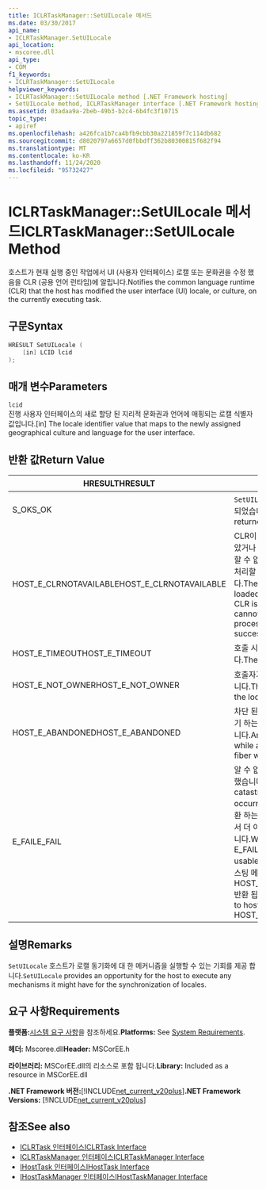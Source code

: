 ```yaml
---
title: ICLRTaskManager::SetUILocale 메서드
ms.date: 03/30/2017
api_name:
- ICLRTaskManager.SetUILocale
api_location:
- mscoree.dll
api_type:
- COM
f1_keywords:
- ICLRTaskManager::SetUILocale
helpviewer_keywords:
- ICLRTaskManager::SetUILocale method [.NET Framework hosting]
- SetUILocale method, ICLRTaskManager interface [.NET Framework hosting]
ms.assetid: 03adaa9a-2beb-49b3-b2c4-6b4fc3f10715
topic_type:
- apiref
ms.openlocfilehash: a426fca1b7ca4bfb9cbb30a221859f7c114db682
ms.sourcegitcommit: d8020797a6657d0fbbdff362b80300815f682f94
ms.translationtype: MT
ms.contentlocale: ko-KR
ms.lasthandoff: 11/24/2020
ms.locfileid: "95732427"
---
```

# <a name="iclrtaskmanagersetuilocale-method"></a><span data-ttu-id="312ff-102">ICLRTaskManager::SetUILocale 메서드</span><span class="sxs-lookup"><span data-stu-id="312ff-102">ICLRTaskManager::SetUILocale Method</span></span>

<span data-ttu-id="312ff-103">호스트가 현재 실행 중인 작업에서 UI (사용자 인터페이스) 로캘 또는 문화권을 수정 했음을 CLR (공용 언어 런타임)에 알립니다.</span><span class="sxs-lookup"><span data-stu-id="312ff-103">Notifies the common language runtime (CLR) that the host has modified the user interface (UI) locale, or culture, on the currently executing task.</span></span>  
  
## <a name="syntax"></a><span data-ttu-id="312ff-104">구문</span><span class="sxs-lookup"><span data-stu-id="312ff-104">Syntax</span></span>  
  
```cpp  
HRESULT SetUILocale (  
    [in] LCID lcid  
);  
```  
  
## <a name="parameters"></a><span data-ttu-id="312ff-105">매개 변수</span><span class="sxs-lookup"><span data-stu-id="312ff-105">Parameters</span></span>  

 `lcid`  
 <span data-ttu-id="312ff-106">진행 사용자 인터페이스의 새로 할당 된 지리적 문화권과 언어에 매핑되는 로캘 식별자 값입니다.</span><span class="sxs-lookup"><span data-stu-id="312ff-106">[in] The locale identifier value that maps to the newly assigned geographical culture and language for the user interface.</span></span>  
  
## <a name="return-value"></a><span data-ttu-id="312ff-107">반환 값</span><span class="sxs-lookup"><span data-stu-id="312ff-107">Return Value</span></span>  
  
|<span data-ttu-id="312ff-108">HRESULT</span><span class="sxs-lookup"><span data-stu-id="312ff-108">HRESULT</span></span>|<span data-ttu-id="312ff-109">설명</span><span class="sxs-lookup"><span data-stu-id="312ff-109">Description</span></span>|  
|-------------|-----------------|  
|<span data-ttu-id="312ff-110">S_OK</span><span class="sxs-lookup"><span data-stu-id="312ff-110">S_OK</span></span>|<span data-ttu-id="312ff-111">`SetUILocale` 성공적으로 반환 되었습니다.</span><span class="sxs-lookup"><span data-stu-id="312ff-111">`SetUILocale` returned successfully.</span></span>|  
|<span data-ttu-id="312ff-112">HOST_E_CLRNOTAVAILABLE</span><span class="sxs-lookup"><span data-stu-id="312ff-112">HOST_E_CLRNOTAVAILABLE</span></span>|<span data-ttu-id="312ff-113">CLR이 프로세스에 로드 되지 않았거나 CLR이 관리 코드를 실행할 수 없거나 호출을 성공적으로 처리할 수 없는 상태에 있습니다.</span><span class="sxs-lookup"><span data-stu-id="312ff-113">The CLR has not been loaded into a process, or the CLR is in a state in which it cannot run managed code or process the call successfully.</span></span>|  
|<span data-ttu-id="312ff-114">HOST_E_TIMEOUT</span><span class="sxs-lookup"><span data-stu-id="312ff-114">HOST_E_TIMEOUT</span></span>|<span data-ttu-id="312ff-115">호출 시간이 초과 되었습니다.</span><span class="sxs-lookup"><span data-stu-id="312ff-115">The call timed out.</span></span>|  
|<span data-ttu-id="312ff-116">HOST_E_NOT_OWNER</span><span class="sxs-lookup"><span data-stu-id="312ff-116">HOST_E_NOT_OWNER</span></span>|<span data-ttu-id="312ff-117">호출자가 잠금을 소유 하지 않습니다.</span><span class="sxs-lookup"><span data-stu-id="312ff-117">The caller does not own the lock.</span></span>|  
|<span data-ttu-id="312ff-118">HOST_E_ABANDONED</span><span class="sxs-lookup"><span data-stu-id="312ff-118">HOST_E_ABANDONED</span></span>|<span data-ttu-id="312ff-119">차단 된 스레드나 파이버에서 대기 하는 동안 이벤트를 취소 했습니다.</span><span class="sxs-lookup"><span data-stu-id="312ff-119">An event was canceled while a blocked thread or fiber was waiting on it.</span></span>|  
|<span data-ttu-id="312ff-120">E_FAIL</span><span class="sxs-lookup"><span data-stu-id="312ff-120">E_FAIL</span></span>|<span data-ttu-id="312ff-121">알 수 없는 치명적인 오류가 발생 했습니다.</span><span class="sxs-lookup"><span data-stu-id="312ff-121">An unknown catastrophic failure occurred.</span></span> <span data-ttu-id="312ff-122">메서드가 E_FAIL 반환 하는 경우 해당 프로세스 내에서 더 이상 CLR을 사용할 수 없습니다.</span><span class="sxs-lookup"><span data-stu-id="312ff-122">When a method returns E_FAIL, the CLR is no longer usable within the process.</span></span> <span data-ttu-id="312ff-123">호스팅 메서드를 이후에 호출 하면 HOST_E_CLRNOTAVAILABLE 반환 됩니다.</span><span class="sxs-lookup"><span data-stu-id="312ff-123">Subsequent calls to hosting methods return HOST_E_CLRNOTAVAILABLE.</span></span>|  
  
## <a name="remarks"></a><span data-ttu-id="312ff-124">설명</span><span class="sxs-lookup"><span data-stu-id="312ff-124">Remarks</span></span>  

 <span data-ttu-id="312ff-125">`SetUILocale` 호스트가 로캘 동기화에 대 한 메커니즘을 실행할 수 있는 기회를 제공 합니다.</span><span class="sxs-lookup"><span data-stu-id="312ff-125">`SetUILocale` provides an opportunity for the host to execute any mechanisms it might have for the synchronization of locales.</span></span>  
  
## <a name="requirements"></a><span data-ttu-id="312ff-126">요구 사항</span><span class="sxs-lookup"><span data-stu-id="312ff-126">Requirements</span></span>  

 <span data-ttu-id="312ff-127">**플랫폼:**[시스템 요구 사항](../../get-started/system-requirements.md)을 참조하세요.</span><span class="sxs-lookup"><span data-stu-id="312ff-127">**Platforms:** See [System Requirements](../../get-started/system-requirements.md).</span></span>  
  
 <span data-ttu-id="312ff-128">**헤더:** Mscoree.dll</span><span class="sxs-lookup"><span data-stu-id="312ff-128">**Header:** MSCorEE.h</span></span>  
  
 <span data-ttu-id="312ff-129">**라이브러리:** MSCorEE.dll의 리소스로 포함 됩니다.</span><span class="sxs-lookup"><span data-stu-id="312ff-129">**Library:** Included as a resource in MSCorEE.dll</span></span>  
  
 <span data-ttu-id="312ff-130">**.NET Framework 버전:**[!INCLUDE[net_current_v20plus](../../../../includes/net-current-v20plus-md.md)]</span><span class="sxs-lookup"><span data-stu-id="312ff-130">**.NET Framework Versions:** [!INCLUDE[net_current_v20plus](../../../../includes/net-current-v20plus-md.md)]</span></span>  
  
## <a name="see-also"></a><span data-ttu-id="312ff-131">참조</span><span class="sxs-lookup"><span data-stu-id="312ff-131">See also</span></span>

- [<span data-ttu-id="312ff-132">ICLRTask 인터페이스</span><span class="sxs-lookup"><span data-stu-id="312ff-132">ICLRTask Interface</span></span>](iclrtask-interface.md)
- [<span data-ttu-id="312ff-133">ICLRTaskManager 인터페이스</span><span class="sxs-lookup"><span data-stu-id="312ff-133">ICLRTaskManager Interface</span></span>](iclrtaskmanager-interface.md)
- [<span data-ttu-id="312ff-134">IHostTask 인터페이스</span><span class="sxs-lookup"><span data-stu-id="312ff-134">IHostTask Interface</span></span>](ihosttask-interface.md)
- [<span data-ttu-id="312ff-135">IHostTaskManager 인터페이스</span><span class="sxs-lookup"><span data-stu-id="312ff-135">IHostTaskManager Interface</span></span>](ihosttaskmanager-interface.md)
